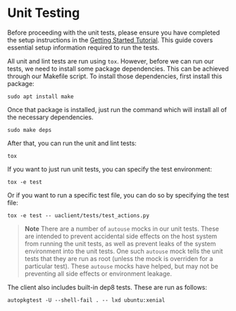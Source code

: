 # Unit Testing

Before proceeding with the unit tests, please ensure you have completed the setup instructions in the [Getting Started Tutorial](../tutorials/getting-started.md). This guide covers essential setup information required to run the tests.

All unit and lint tests are run using `tox`. However, before we can run our tests, we need to
install some package dependencies. This can be achieved through our Makefile script. To install those
dependencies, first install this package:

```shell
sudo apt install make
```

Once that package is installed, just run the command which will install all of the necessary dependencies.

```shell
sudo make deps
```

After that, you can run the unit and lint tests:

```shell
tox
```

If you want to just run unit tests, you can specify the test environment:

```shell
tox -e test
```

Or if you want to run a specific test file, you can do so by specifying the test file:

```shell
tox -e test -- uaclient/tests/test_actions.py
```

> **Note**
> There are a number of `autouse` mocks in our unit tests. These are intended to prevent accidental side effects on the host system from running the unit tests, as well as prevent leaks of the system environment into the unit tests.
> One such `autouse` mock tells the unit tests that they are run as root (unless the mock is overriden for a particular test).
> These `autouse` mocks have helped, but may not be preventing all side effects or environment leakage.

The client also includes built-in dep8 tests. These are run as follows:

```shell
autopkgtest -U --shell-fail . -- lxd ubuntu:xenial
```
